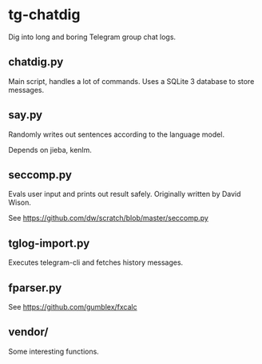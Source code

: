 # tg-chatdig
Dig into long and boring Telegram group chat logs.

## chatdig.py

Main script, handles a lot of commands. Uses a SQLite 3 database to store messages.

## say.py

Randomly writes out sentences according to the language model.

Depends on jieba, kenlm.

## seccomp.py

Evals user input and prints out result safely. Originally written by David Wison.

See https://github.com/dw/scratch/blob/master/seccomp.py

## tglog-import.py

Executes telegram-cli and fetches history messages.

## fparser.py

See https://github.com/gumblex/fxcalc

## vendor/

Some interesting functions.
